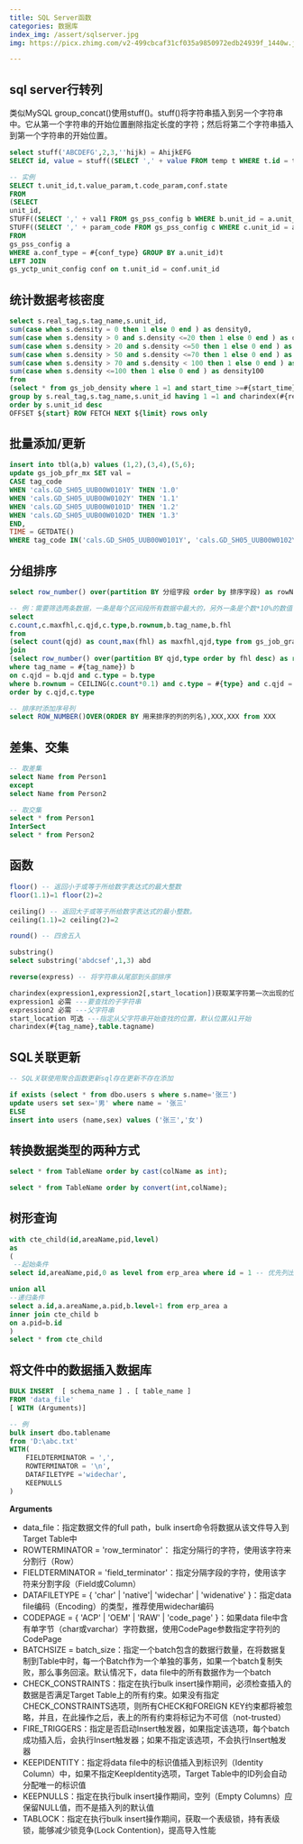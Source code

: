 ```yaml
---
title: SQL Server函数
categories: 数据库
index_img: /assert/sqlserver.jpg
img: https://picx.zhimg.com/v2-499cbcaf31cf035a9850972edb24939f_1440w.jpg

---
```


## sql server行转列

类似MySQL group_concat()使用stuff()。stuff()将字符串插入到另一个字符串中。它从第一个字符串的开始位置删除指定长度的字符；然后将第二个字符串插入到第一个字符串的开始位置。

```sql
select stuff('ABCDEFG',2,3,''hijk) = AhijkEFG
SELECT id, value = stuff((SELECT ',' + value FROM temp t WHERE t.id = temp.id FOR xml path('')),1,1,'') FROM temp GROUP BY id

-- 实例
SELECT t.unit_id,t.value_param,t.code_param,conf.state
FROM
(SELECT 
unit_id,
STUFF((SELECT ',' + val1 FROM gs_pss_config b WHERE b.unit_id = a.unit_id AND b.conf_type = #{conf_type} FOR xml path('')),1,1,'')AS value_param,
STUFF((SELECT ',' + param_code FROM	gs_pss_config c	WHERE c.unit_id = a.unit_id	AND c.conf_type = #{conf_type} FOR xml path('')),1,1,'')AS code_param
FROM
gs_pss_config a
WHERE a.conf_type = #{conf_type} GROUP BY a.unit_id)t
LEFT JOIN 
gs_yctp_unit_config conf on t.unit_id = conf.unit_id 
```


## 统计数据考核密度

```sql
select s.real_tag,s.tag_name,s.unit_id,
sum(case when s.density = 0 then 1 else 0 end ) as density0,
sum(case when s.density > 0 and s.density <=20 then 1 else 0 end ) as density20,
sum(case when s.density > 20 and s.density <=50 then 1 else 0 end ) as density50,
sum(case when s.density > 50 and s.density <=70 then 1 else 0 end ) as density70,
sum(case when s.density > 70 and s.density < 100 then 1 else 0 end ) as density99,
sum(case when s.density <=100 then 1 else 0 end ) as density100
from
(select * from gs_job_density where 1 =1 and start_time >=#{start_time} and end_time <=#{end_time}) s
group by s.real_tag,s.tag_name,s.unit_id having 1 =1 and charindex(#{real_tag},real_tag)>0
order by s.unit_id desc
OFFSET ${start} ROW FETCH NEXT ${limit} rows only
```

## 批量添加/更新

```sql
insert into tbl(a,b) values (1,2),(3,4),(5,6);
update gs_job_pfr_mx SET val = 
CASE tag_code
WHEN 'cals.GD_SH05_UUB00W0101Y' THEN '1.0'
WHEN 'cals.GD_SH05_UUB00W0102Y' THEN '1.1'
WHEN 'cals.GD_SH05_UUB00W0101D' THEN '1.2'
WHEN 'cals.GD_SH05_UUB00W0102D' THEN '1.3'
END,
TIME = GETDATE()
WHERE tag_code IN('cals.GD_SH05_UUB00W0101Y', 'cals.GD_SH05_UUB00W0102Y', 'cals.GD_SH05_UUB00W0101D', 'cals.GD_SH05_UUB00W0102D')
```

## 分组排序

```sql
select row_number() over(partition BY 分组字段 order by 排序字段) as rowNums,* from 表名

-- 例：需要筛选两条数据，一条是每个区间段所有数据中最大的，另外一条是个数*10%的数值
select
c.count,c.maxfhl,c.qjd,c.type,b.rownum,b.tag_name,b.fhl
from
(select count(qjd) as count,max(fhl) as maxfhl,qjd,type from gs_job_grade2 where tag_name = #{tag_name} GROUP BY qjd,type)c
join
(select row_number() over(partition BY qjd,type order by fhl desc) as rownum,* from gs_job_grade2
where tag_name = #{tag_name}) b
on c.qjd = b.qjd and c.type = b.type
where b.rownum = CEILING(c.count*0.1) and c.type = #{type} and c.qjd = #{qjd}
order by c.qjd,c.type

-- 排序时添加序号列
select ROW_NUMBER()OVER(ORDER BY 用来排序的列的列名),XXX,XXX from XXX
```


## 差集、交集

```sql
-- 取差集
select Name from Person1
except
select Name from Person2

-- 取交集
select * from Person1
InterSect
select * from Person2
```


## 函数

```sql
floor() -- 返回小于或等于所给数字表达式的最大整数
floor(1.1)=1 floor(2)=2

ceiling() -- 返回大于或等于所给数字表达式的最小整数。
ceiling(1.1)=2 ceiling(2)=2

round() -- 四舍五入

substring()
select substring('abdcsef',1,3) abd

reverse(express) -- 将字符串从尾部到头部排序

charindex(expression1,expression2[,start_location])获取某字符第一次出现的位置
expression1 必需 ---要查找的子字符串
expression2 必需 ---父字符串
start_location 可选 ---指定从父字符串开始查找的位置，默认位置从1开始
charindex(#{tag_name},table.tagname)
```

## SQL关联更新

```sql
-- SQL关联使用聚合函数更新sql存在更新不存在添加

if exists (select * from dbo.users s where s.name='张三')
update users set sex='男' where name = '张三'
ELSE
insert into users (name,sex) values ('张三','女')
```

## 转换数据类型的两种方式

```sql
select * from TableName order by cast(colName as int);

select * from TableName order by convert(int,colName);
```

## 树形查询

```sql
with cte_child(id,areaName,pid,level)
as
(
 --起始条件
select id,areaName,pid,0 as level from erp_area where id = 1 -- 优先列出第一节点查询条件或子节点查询条件

union all
--递归条件
select a.id,a.areaName,a.pid,b.level+1 from erp_area a
inner join cte_child b
on a.pid=b.id
)
select * from cte_child 
```

## 将文件中的数据插入数据库


```sql
BULK INSERT  [ schema_name ] . [ table_name ]
FROM 'data_file'
[ WITH (Arguments)]

-- 例
bulk insert dbo.tablename
from 'D:\abc.txt'
WITH(
    FIELDTERMINATOR = ',',
    ROWTERMINATOR = '\n',
    DATAFILETYPE ='widechar',
    KEEPNULLS
)
```
**Arguments**

- data_file：指定数据文件的full path，bulk insert命令将数据从该文件导入到Target Table中
- ROWTERMINATOR = 'row_terminator'： 指定分隔行的字符，使用该字符来分割行（Row）
- FIELDTERMINATOR = 'field_terminator'：指定分隔字段的字符，使用该字符来分割字段（Field或Column）
- DATAFILETYPE = { 'char' | 'native'| 'widechar' | 'widenative' }：指定data file编码（Encoding）的类型，推荐使用widechar编码
- CODEPAGE = { 'ACP' | 'OEM' | 'RAW' | 'code_page' }：如果data file中含有单字节（char或varchar）字符数据，使用CodePage参数指定字符列的CodePage
- BATCHSIZE = batch_size：指定一个batch包含的数据行数量，在将数据复制到Table中时，每一个Batch作为一个单独的事务，如果一个batch复制失败，那么事务回滚。默认情况下，data file中的所有数据作为一个batch
- CHECK_CONSTRAINTS：指定在执行bulk insert操作期间，必须检查插入的数据是否满足Target Table上的所有约束。如果没有指定CHECK_CONSTRAINTS选项，则所有CHECK和FOREIGN KEY约束都将被忽略，并且，在此操作之后，表上的所有约束将标记为不可信（not-trusted）
- FIRE_TRIGGERS：指定是否启动Insert触发器，如果指定该选项，每个batch成功插入后，会执行Insert触发器；如果不指定该选项，不会执行Insert触发器
- KEEPIDENTITY：指定将data file中的标识值插入到标识列（Identity Column）中，如果不指定KeepIdentity选项，Target Table中的ID列会自动分配唯一的标识值
- KEEPNULLS：指定在执行bulk insert操作期间，空列（Empty Columns）应保留NULL值，而不是插入列的默认值
- TABLOCK：指定在执行bulk insert操作期间，获取一个表级锁，持有表级锁，能够减少锁竞争(Lock Contention)，提高导入性能